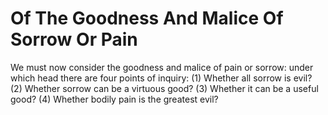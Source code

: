# Of The Goodness And Malice Of Sorrow Or Pain

We must now consider the goodness and malice of pain or sorrow: under which head there are four points of inquiry:
(1) Whether all sorrow is evil?
(2) Whether sorrow can be a virtuous good?
(3) Whether it can be a useful good?
(4) Whether bodily pain is the greatest evil?